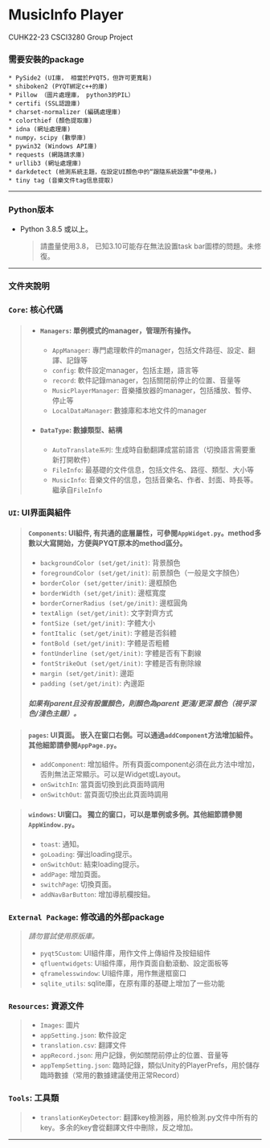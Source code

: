 # MusicInfo Player
CUHK22-23 CSCI3280 Group Project

### 需要安裝的package
    * PySide2 (UI庫， 相當於PYQT5，但許可更寬鬆)
    * shiboken2 (PYQT綁定c++的庫)
    * Pillow （圖片處理庫， python3的PIL）
    * certifi (SSL認證庫)
    * charset-normalizer (編碼處理庫)
    * colorthief (顏色提取庫)
    * idna (網址處理庫)
    * numpy，scipy (數學庫)
    * pywin32 (Windows API庫)
    * requests (網路請求庫)
    * urllib3 (網址處理庫)
    * darkdetect (檢測系統主題，在設定UI顏色中的“跟隨系統設置”中使用。)
    * tiny tag (音樂文件tag信息提取)
____________________________________________________________________________________
### Python版本
* Python 3.8.5 或以上。
  > 請盡量使用3.8， 已知3.10可能存在無法設置task bar圖標的問題。未修復。
____________________________________________________________________________________
### 文件夾說明
### `Core`: 核心代碼
>  * #### `Managers`: 單例模式的manager，管理所有操作。
  >      - `AppManager`: 專門處理軟件的manager，包括文件路徑、設定、翻譯、記錄等
  >      - `config`: 軟件設定manager，包括主題，語言等
  >      - `record`: 軟件記錄manager，包括關閉前停止的位置、音量等
  >      - `MusicPlayerManager`: 音樂播放器的manager，包括播放、暫停、停止等
  >      - `LocalDataManager`: 數據庫和本地文件的manager
  >  * #### `DataType`: 數據類型、結構
  >     - `AutoTranslate系列`: 生成時自動翻譯成當前語言（切換語言需要重新打開軟件）
  >     - `FileInfo`: 最基礎的文件信息，包括文件名、路徑、類型、大小等
  >     - `MusicInfo`: 音樂文件的信息，包括音樂名、作者、封面、時長等。繼承自`FileInfo`
### `UI`: UI界面與組件
> #### `Components`: UI組件, 有共通的底層屬性，可參閱`AppWidget.py`。method多數以大寫開始，方便與PYQT原本的method區分。
  >   - `backgroundColor (set/get/init)`: 背景顏色
  >   - `foregroundColor (set/get/init)`: 前景顏色（一般是文字顏色）
  >   - `borderColor (set/getter/init)`: 邊框顏色
  >   - `borderWidth (set/get/init)`: 邊框寬度
  >   - `borderCornerRadius (set/ge/init)`: 邊框圓角
  >   - `textAlign (set/get/init)`: 文字對齊方式
  >   - `fontSize (set/get/init)`: 字體大小
  >   - `fontItalic (set/get/init)`: 字體是否斜體
  >   - `fontBold (set/get/init)`: 字體是否粗體
  >   - `fontUnderline (set/get/init)`: 字體是否有下劃線
  >   - `fontStrikeOut (set/get/init)`: 字體是否有刪除線
  >   - `margin (set/get/init)`: 邊距
  >   - `padding (set/get/init)`: 內邊距
  > ##### 如果有parent且没有設置顏色，則顏色為parent 更淺/更深 顏色（視乎深色/淺色主題）。
 
  > #### `pages`: UI頁面。 嵌入在窗口右側。可以通過`addComponent`方法增加組件。其他細節請參閱`AppPage.py`。
  >   - `addComponent`: 增加組件。所有頁面component必須在此方法中增加，否則無法正常顯示。可以是Widget或Layout。
  >   - `onSwitchIn`: 當頁面切換到此頁面時調用
  >   - `onSwitchOut`: 當頁面切換出此頁面時調用

  > #### `windows`: UI窗口。 獨立的窗口，可以是單例或多例。其他細節請參閱`AppWindow.py`。
  >   - `toast`: 通知。
  >   - `goLoading`: 彈出loading提示。
  >   - `onSwitchOut`: 結束loading提示。
  >   -  `addPage`: 增加頁面。
  >   - `switchPage`: 切換頁面。
  >   - `addNavBarButton`: 增加導航欄按鈕。
### `External Package`: 修改過的外部package
  >   *請勿嘗試使用原版庫。*
  > *  `pyqt5Custom`: UI組件庫，用作文件上傳組件及按鈕組件
  > *  `qfluentwidgets`: UI組件庫，用作頁面自動滾動、設定面板等
  > *  `qframelesswindow`: UI組件庫，用作無邊框窗口
  > *  `sqlite_utils`: sqlite庫，在原有庫的基礎上增加了一些功能
### `Resources`: 資源文件
  > * `Images`: 圖片
  > * `appSetting.json`: 軟件設定
  > * `translation.csv`: 翻譯文件
  > *  `appRecord.json`: 用户記錄，例如關閉前停止的位置、音量等
  > *  `appTempSetting.json`: 臨時記錄，類似Unity的PlayerPrefs，用於儲存臨時數據（常用的數據建議使用正常Record）
### `Tools`: 工具類
  > * `translationKeyDetector`: 翻譯key檢測器，用於檢測.py文件中所有的key。多余的key會從翻譯文件中刪除，反之增加。

____________________________________________________________________________________